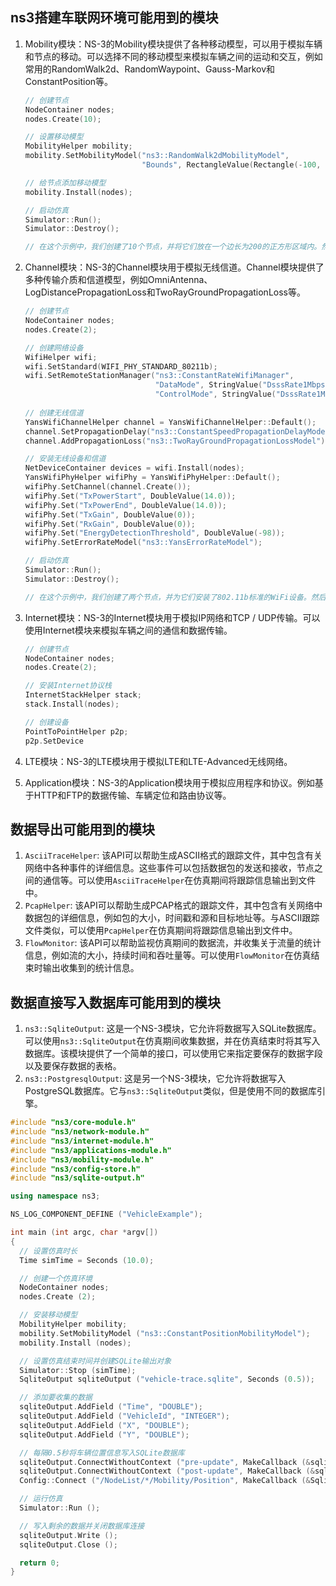 ## ns3搭建车联网环境可能用到的模块

1. Mobility模块：NS-3的Mobility模块提供了各种移动模型，可以用于模拟车辆和节点的移动。可以选择不同的移动模型来模拟车辆之间的运动和交互，例如常用的RandomWalk2d、RandomWaypoint、Gauss-Markov和ConstantPosition等。

   ```C++
   // 创建节点
   NodeContainer nodes;
   nodes.Create(10);
   
   // 设置移动模型
   MobilityHelper mobility;
   mobility.SetMobilityModel("ns3::RandomWalk2dMobilityModel",
                             "Bounds", RectangleValue(Rectangle(-100, 100, -100, 100)));
   
   // 给节点添加移动模型
   mobility.Install(nodes);
   
   // 启动仿真
   Simulator::Run();
   Simulator::Destroy();
   
   // 在这个示例中，我们创建了10个节点，并将它们放在一个边长为200的正方形区域内。然后，我们使用RandomWalk2d移动模型来模拟节点的移动。
   ```

   

2. Channel模块：NS-3的Channel模块用于模拟无线信道。Channel模块提供了多种传输介质和信道模型，例如OmniAntenna、LogDistancePropagationLoss和TwoRayGroundPropagationLoss等。

   ```C++
   // 创建节点
   NodeContainer nodes;
   nodes.Create(2);
   
   // 创建网络设备
   WifiHelper wifi;
   wifi.SetStandard(WIFI_PHY_STANDARD_80211b);
   wifi.SetRemoteStationManager("ns3::ConstantRateWifiManager",
                                "DataMode", StringValue("DsssRate1Mbps"),
                                "ControlMode", StringValue("DsssRate1Mbps"));
                                
   // 创建无线信道
   YansWifiChannelHelper channel = YansWifiChannelHelper::Default();
   channel.SetPropagationDelay("ns3::ConstantSpeedPropagationDelayModel");
   channel.AddPropagationLoss("ns3::TwoRayGroundPropagationLossModel");
   
   // 安装无线设备和信道
   NetDeviceContainer devices = wifi.Install(nodes);
   YansWifiPhyHelper wifiPhy = YansWifiPhyHelper::Default();
   wifiPhy.SetChannel(channel.Create());
   wifiPhy.Set("TxPowerStart", DoubleValue(14.0));
   wifiPhy.Set("TxPowerEnd", DoubleValue(14.0));
   wifiPhy.Set("TxGain", DoubleValue(0));
   wifiPhy.Set("RxGain", DoubleValue(0));
   wifiPhy.Set("EnergyDetectionThreshold", DoubleValue(-98));
   wifiPhy.SetErrorRateModel("ns3::YansErrorRateModel");
   
   // 启动仿真
   Simulator::Run();
   Simulator::Destroy();
   
   // 在这个示例中，我们创建了两个节点，并为它们安装了802.11b标准的WiFi设备。然后，我们创建了一个TwoRayGroundPropagationLoss信道模型，并将其设置为节点之间的通信信道。最后，我们启动了仿真。
   ```

   

3. Internet模块：NS-3的Internet模块用于模拟IP网络和TCP / UDP传输。可以使用Internet模块来模拟车辆之间的通信和数据传输。

   ```C++
   // 创建节点
   NodeContainer nodes;
   nodes.Create(2);
   
   // 安装Internet协议栈
   InternetStackHelper stack;
   stack.Install(nodes);
   
   // 创建设备
   PointToPointHelper p2p;
   p2p.SetDevice
   ```

   

4. LTE模块：NS-3的LTE模块用于模拟LTE和LTE-Advanced无线网络。

5. Application模块：NS-3的Application模块用于模拟应用程序和协议。例如基于HTTP和FTP的数据传输、车辆定位和路由协议等。

## 数据导出可能用到的模块

1. `AsciiTraceHelper`: 该API可以帮助生成ASCII格式的跟踪文件，其中包含有关网络中各种事件的详细信息。这些事件可以包括数据包的发送和接收，节点之间的通信等。可以使用`AsciiTraceHelper`在仿真期间将跟踪信息输出到文件中。
2. `PcapHelper`: 该API可以帮助生成PCAP格式的跟踪文件，其中包含有关网络中数据包的详细信息，例如包的大小，时间戳和源和目标地址等。与ASCII跟踪文件类似，可以使用`PcapHelper`在仿真期间将跟踪信息输出到文件中。
3. `FlowMonitor`: 该API可以帮助监视仿真期间的数据流，并收集关于流量的统计信息，例如流的大小，持续时间和吞吐量等。可以使用`FlowMonitor`在仿真结束时输出收集到的统计信息。

## 数据直接写入数据库可能用到的模块

1. `ns3::SqliteOutput`: 这是一个NS-3模块，它允许将数据写入SQLite数据库。可以使用`ns3::SqliteOutput`在仿真期间收集数据，并在仿真结束时将其写入数据库。该模块提供了一个简单的接口，可以使用它来指定要保存的数据字段以及要保存数据的表格。
2. `ns3::PostgresqlOutput`: 这是另一个NS-3模块，它允许将数据写入PostgreSQL数据库。它与`ns3::SqliteOutput`类似，但是使用不同的数据库引擎。

```C++
#include "ns3/core-module.h"
#include "ns3/network-module.h"
#include "ns3/internet-module.h"
#include "ns3/applications-module.h"
#include "ns3/mobility-module.h"
#include "ns3/config-store.h"
#include "ns3/sqlite-output.h"

using namespace ns3;

NS_LOG_COMPONENT_DEFINE ("VehicleExample");

int main (int argc, char *argv[])
{
  // 设置仿真时长
  Time simTime = Seconds (10.0);

  // 创建一个仿真环境
  NodeContainer nodes;
  nodes.Create (2);

  // 安装移动模型
  MobilityHelper mobility;
  mobility.SetMobilityModel ("ns3::ConstantPositionMobilityModel");
  mobility.Install (nodes);

  // 设置仿真结束时间并创建SQLite输出对象
  Simulator::Stop (simTime);
  SqliteOutput sqliteOutput ("vehicle-trace.sqlite", Seconds (0.5));

  // 添加要收集的数据
  sqliteOutput.AddField ("Time", "DOUBLE");
  sqliteOutput.AddField ("VehicleId", "INTEGER");
  sqliteOutput.AddField ("X", "DOUBLE");
  sqliteOutput.AddField ("Y", "DOUBLE");

  // 每隔0.5秒将车辆位置信息写入SQLite数据库
  sqliteOutput.ConnectWithoutContext ("pre-update", MakeCallback (&sqliteOutput.PreUpdate));
  sqliteOutput.ConnectWithoutContext ("post-update", MakeCallback (&sqliteOutput.PostUpdate));
  Config::Connect ("/NodeList/*/Mobility/Position", MakeCallback (&SqliteOutput::UpdatePosition, &sqliteOutput));

  // 运行仿真
  Simulator::Run ();

  // 写入剩余的数据并关闭数据库连接
  sqliteOutput.Write ();
  sqliteOutput.Close ();

  return 0;
}
```

